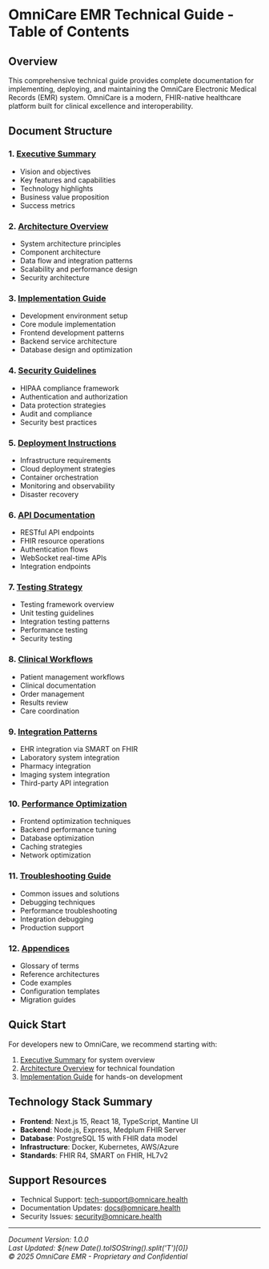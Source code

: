 # OmniCare EMR Technical Guide - Table of Contents

## Overview
This comprehensive technical guide provides complete documentation for implementing, deploying, and maintaining the OmniCare Electronic Medical Records (EMR) system. OmniCare is a modern, FHIR-native healthcare platform built for clinical excellence and interoperability.

## Document Structure

### 1. [Executive Summary](./01-Executive-Summary.md)
- Vision and objectives
- Key features and capabilities
- Technology highlights
- Business value proposition
- Success metrics

### 2. [Architecture Overview](./02-Architecture-Overview.md)
- System architecture principles
- Component architecture
- Data flow and integration patterns
- Scalability and performance design
- Security architecture

### 3. [Implementation Guide](./03-Implementation-Guide.md)
- Development environment setup
- Core module implementation
- Frontend development patterns
- Backend service architecture
- Database design and optimization

### 4. [Security Guidelines](./04-Security-Guidelines.md)
- HIPAA compliance framework
- Authentication and authorization
- Data protection strategies
- Audit and compliance
- Security best practices

### 5. [Deployment Instructions](./05-Deployment-Instructions.md)
- Infrastructure requirements
- Cloud deployment strategies
- Container orchestration
- Monitoring and observability
- Disaster recovery

### 6. [API Documentation](./06-API-Documentation.md)
- RESTful API endpoints
- FHIR resource operations
- Authentication flows
- WebSocket real-time APIs
- Integration endpoints

### 7. [Testing Strategy](./07-Testing-Strategy.md)
- Testing framework overview
- Unit testing guidelines
- Integration testing patterns
- Performance testing
- Security testing

### 8. [Clinical Workflows](./08-Clinical-Workflows.md)
- Patient management workflows
- Clinical documentation
- Order management
- Results review
- Care coordination

### 9. [Integration Patterns](./09-Integration-Patterns.md)
- EHR integration via SMART on FHIR
- Laboratory system integration
- Pharmacy integration
- Imaging system integration
- Third-party API integration

### 10. [Performance Optimization](./10-Performance-Optimization.md)
- Frontend optimization techniques
- Backend performance tuning
- Database optimization
- Caching strategies
- Network optimization

### 11. [Troubleshooting Guide](./11-Troubleshooting-Guide.md)
- Common issues and solutions
- Debugging techniques
- Performance troubleshooting
- Integration debugging
- Production support

### 12. [Appendices](./12-Appendices.md)
- Glossary of terms
- Reference architectures
- Code examples
- Configuration templates
- Migration guides

## Quick Start

For developers new to OmniCare, we recommend starting with:
1. [Executive Summary](./01-Executive-Summary.md) for system overview
2. [Architecture Overview](./02-Architecture-Overview.md) for technical foundation
3. [Implementation Guide](./03-Implementation-Guide.md) for hands-on development

## Technology Stack Summary

- **Frontend**: Next.js 15, React 18, TypeScript, Mantine UI
- **Backend**: Node.js, Express, Medplum FHIR Server
- **Database**: PostgreSQL 15 with FHIR data model
- **Infrastructure**: Docker, Kubernetes, AWS/Azure
- **Standards**: FHIR R4, SMART on FHIR, HL7v2

## Support Resources

- Technical Support: tech-support@omnicare.health
- Documentation Updates: docs@omnicare.health
- Security Issues: security@omnicare.health

---

*Document Version: 1.0.0*  
*Last Updated: ${new Date().toISOString().split('T')[0]}*  
*© 2025 OmniCare EMR - Proprietary and Confidential*